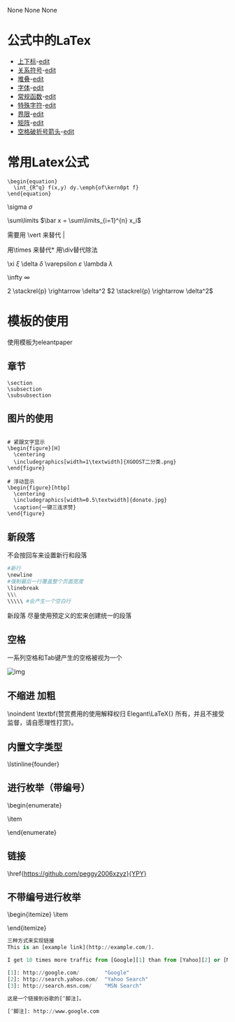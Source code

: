 None
None
None
<script src="https://cdn.mathjax.org/mathjax/latest/MathJax.js?config=TeX-AMS-MML_HTMLorMML" type="text/javascript"></script> <script type="text/x-mathjax-config"> MathJax.Hub.Config({ tex2jax: { skipTags: ['script', 'noscript', 'style', 'textarea', 'pre'], inlineMath: [['$','$']] } }); </script>


# 公式中的LaTex

- [上下标](./LaTex/上下标.html)-[edit](./LaTex/上下标.md)
- [关系符号](./LaTex/关系符号.html)-[edit](./LaTex/关系符号.md)
- [堆叠](./LaTex/堆叠.html)-[edit](./LaTex/堆叠.md)
- [字体](./LaTex/字体.html)-[edit](./LaTex/字体.md)
- [常规函数](./LaTex/常规函数.html)-[edit](./LaTex/常规函数.md)
- [特殊字符](.https://xtj2020.top/LaTex/特殊字符.html)-[edit](./特殊字符.md)
- [界限](./LaTex/界限.html)-[edit](./LaTex/界限.md)
- [矩阵](./LaTex/矩阵.html)-[edit](./LaTex/矩阵.md)
- [空格破折号箭头](./LaTex/空格破折号箭头.html)-[edit](./LaTex/空格破折号箭头.md)

# 常用Latex公式

```
\begin{equation}
  \int_{R^q} f(x,y) dy.\emph{of\kern0pt f}
\end{equation}
```


\sigma $\sigma$

\sum\limits
 $\bar x = \sum\limits_{i=1}^{n} x_i$

 需要用 \vert 来替代 \|

 用\times 来替代* 用\div替代除法

\xi $\xi$ \delta $\delta$
\varepsilon $\varepsilon$
\lambda $\lambda$

\infty $\infty$

2 \stackrel{p} \rightarrow \delta^2  $2 \stackrel{p} \rightarrow \delta^2$



# 模板的使用

使用模板为eleantpaper

## 章节

```
\section
\subsection
\subsubsection
```


## 图片的使用

```

# 紧跟文字显示
\begin{figure}[H]
  \centering
  \includegraphics[width=1\textwidth]{XGOOST二分类.png}
\end{figure}

# 浮动显示
\begin{figure}[htbp]
  \centering
  \includegraphics[width=0.5\textwidth]{donate.jpg}
  \caption{一键三连求赞}
\end{figure}
```


## 新段落

不会按回车来设置新行和段落

```python
#新行
\newline
#强制最后一行覆盖整个页面宽度
\linebreak 
\\\
\\\\\ #会产生一个空白行
```


新段落
尽量使用预定义的宏来创建统一的段落

## 空格

一系列空格和Tab键产生的空格被视为一个

![img](https://xtj2020.top/webimg/LaTex/LaTex空格.png)





## 不缩进 加粗
\noindent  \textbf{赞赏费用的使用解释权归 Elegant\LaTeX{} 所有，并且不接受监督，请自愿理性打赏}。

## 内置文字类型
\lstinline{founder} 

## 进行枚举（带编号）

\begin{enumerate}

\item

\end{enumerate}

## 链接
\href{https://github.com/peggy2006xzyz}{YPY}

## 不带编号进行枚举

\begin{itemize}
 \item

\end{itemize}

``` python
三种方式来实现链接
This is an [example link](http://example.com/).

I get 10 times more traffic from [Google][1] than from [Yahoo][2] or [MSN][3].  

[1]: http://google.com/        "Google" 
[2]: http://search.yahoo.com/  "Yahoo Search" 
[3]: http://search.msn.com/    "MSN Search"

这是一个链接到谷歌的[^脚注]。

[^脚注]: http://www.google.com
```

